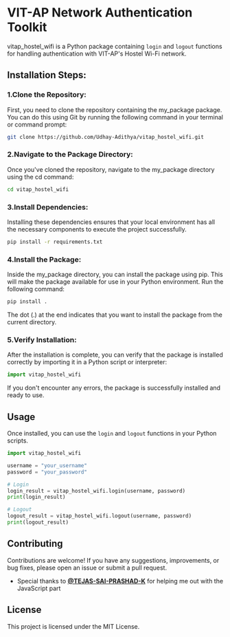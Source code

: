 # VIT-AP Network Authentication Toolkit

vitap_hostel_wifi is a Python package containing `login` and `logout` functions for handling authentication with VIT-AP's Hostel Wi-Fi network.

## Installation Steps:

### **1.Clone the Repository:**

First, you need to clone the repository containing the my_package package. You can do this using Git by running the following command in your terminal or command prompt:
```bash
git clone https://github.com/Udhay-Adithya/vitap_hostel_wifi.git
```

### **2.Navigate to the Package Directory:**

Once you've cloned the repository, navigate to the my_package directory using the cd command:
```bash
cd vitap_hostel_wifi
```
### **3.Install Dependencies:**
Installing these dependencies ensures that your local environment has all the necessary components to execute the project successfully.
```bash
pip install -r requirements.txt
```
### **4.Install the Package:**

Inside the my_package directory, you can install the package using pip. This will make the package available for use in your Python environment. Run the following command:
```bash
pip install .
```
The dot (.) at the end indicates that you want to install the package from the current directory.

### **5.Verify Installation:**

After the installation is complete, you can verify that the package is installed correctly by importing it in a Python script or interpreter:
```python
import vitap_hostel_wifi
```
If you don't encounter any errors, the package is successfully installed and ready to use.




## Usage
Once installed, you can use the `login` and `logout` functions in your Python scripts.


```python
import vitap_hostel_wifi

username = "your_username"
password = "your_password"

# Login
login_result = vitap_hostel_wifi.login(username, password)
print(login_result)

# Logout
logout_result = vitap_hostel_wifi.logout(username, password)
print(logout_result)
```


## Contributing
Contributions are welcome! If you have any suggestions, improvements, or bug fixes, please open an issue or submit a pull request.

- Special thanks to **[@TEJAS-SAI-PRASHAD-K](https://github.com/TEJAS-SAI-PRASHAD-K)** for helping me out with the JavaScript part

## License
This project is licensed under the MIT License. 

